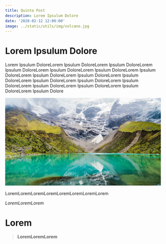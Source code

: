 ```yaml
---
title: Quinto Post
description: Lorem Ipsulum Dolore
date: '2020-02-12 12:00:00'
image: ../static/utils/img/volcano.jpg
---
```

# Lorem Ipsulum Dolore



Lorem Ipsulum DoloreLorem Ipsulum DoloreLorem Ipsulum DoloreLorem Ipsulum DoloreLorem Ipsulum DoloreLorem Ipsulum DoloreLorem Ipsulum DoloreLorem Ipsulum DoloreLorem Ipsulum DoloreLorem Ipsulum DoloreLorem Ipsulum DoloreLorem Ipsulum DoloreLorem Ipsulum DoloreLorem Ipsulum DoloreLorem Ipsulum DoloreLorem Ipsulum DoloreLorem Ipsulum Dolore

![Lago](../static/utils/img/lake.jpg "Teste")

LoremLoremLoremLoremLoremLoremLoremLorem

*LoremLoremLorem*

# Lorem

> **LoremLoremLorem**
